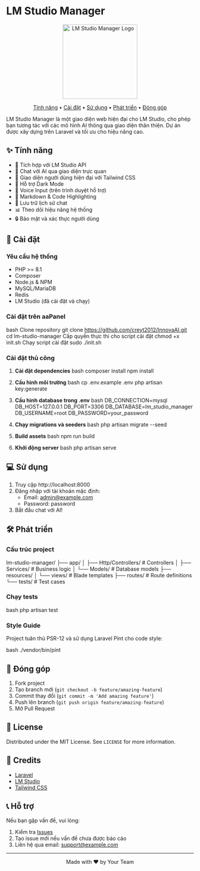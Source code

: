 # LM Studio Manager

<p align="center">
  <img src="public/logo.png" alt="LM Studio Manager Logo" width="200"/>
</p>

<p align="center">
  <a href="#features">Tính năng</a> •
  <a href="#installation">Cài đặt</a> •
  <a href="#usage">Sử dụng</a> •
  <a href="#development">Phát triển</a> •
  <a href="#contributing">Đóng góp</a>
</p>

LM Studio Manager là một giao diện web hiện đại cho LM Studio, cho phép bạn tương tác với các mô hình AI thông qua giao diện thân thiện. Dự án được xây dựng trên Laravel và tối ưu cho hiệu năng cao.

## ✨ Tính năng

- 🤖 Tích hợp với LM Studio API
- 💬 Chat với AI qua giao diện trực quan
- 🎨 Giao diện người dùng hiện đại với Tailwind CSS
- 🌙 Hỗ trợ Dark Mode
- 🎤 Voice Input (trên trình duyệt hỗ trợ)
- 📝 Markdown & Code Highlighting
- 💾 Lưu trữ lịch sử chat
- 📊 Theo dõi hiệu năng hệ thống
- 🔒 Bảo mật và xác thực người dùng

## 🚀 Cài đặt

### Yêu cầu hệ thống

- PHP >= 8.1
- Composer
- Node.js & NPM
- MySQL/MariaDB
- Redis
- LM Studio (đã cài đặt và chạy)

### Cài đặt trên aaPanel

bash
Clone repository
git clone https://github.com/creyt2012/InnovaAI.git
cd lm-studio-manager
Cấp quyền thực thi cho script cài đặt
chmod +x init.sh
Chạy script cài đặt
sudo ./init.sh



### Cài đặt thủ công

1. **Cài đặt dependencies**
bash
composer install
npm install

2. **Cấu hình môi trường**
bash
cp .env.example .env
php artisan key:generate

3. **Cấu hình database trong .env**
bash
DB_CONNECTION=mysql
DB_HOST=127.0.0.1
DB_PORT=3306
DB_DATABASE=lm_studio_manager
DB_USERNAME=root
DB_PASSWORD=your_password

4. **Chạy migrations và seeders**
bash
php artisan migrate --seed

5. **Build assets**
bash
npm run build

6. **Khởi động server**
bash
php artisan serve

## 💻 Sử dụng

1. Truy cập http://localhost:8000
2. Đăng nhập với tài khoản mặc định:
   - Email: admin@example.com
   - Password: password
3. Bắt đầu chat với AI!

## 🛠 Phát triển

### Cấu trúc project
lm-studio-manager/
├── app/
│ ├── Http/Controllers/ # Controllers
│ ├── Services/ # Business logic
│ └── Models/ # Database models
├── resources/
│ └── views/ # Blade templates
├── routes/ # Route definitions
└── tests/ # Test cases


### Chạy tests
bash
php artisan test

### Style Guide

Project tuân thủ PSR-12 và sử dụng Laravel Pint cho code style:

bash
./vendor/bin/pint

## 🤝 Đóng góp

1. Fork project
2. Tạo branch mới (`git checkout -b feature/amazing-feature`)
3. Commit thay đổi (`git commit -m 'Add amazing feature'`)
4. Push lên branch (`git push origin feature/amazing-feature`)
5. Mở Pull Request

## 📝 License

Distributed under the MIT License. See `LICENSE` for more information.

## 🙏 Credits

- [Laravel](https://laravel.com)
- [LM Studio](https://lmstudio.ai)
- [Tailwind CSS](https://tailwindcss.com)

## 📞 Hỗ trợ

Nếu bạn gặp vấn đề, vui lòng:
1. Kiểm tra [Issues](https://github.com/your-username/lm-studio-manager/issues)
2. Tạo issue mới nếu vấn đề chưa được báo cáo
3. Liên hệ qua email: support@example.com

---

<p align="center">Made with ❤️ by Your Team</p>
